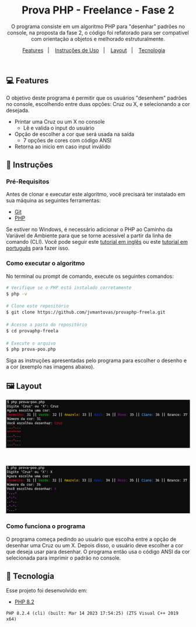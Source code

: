 <h1 align="center"> Prova PHP - Freelance - Fase 2</h1>

<p align="center">
O programa consiste em um algoritmo PHP para "desenhar" padrões no console, na proposta da fase 2, o código foi refatorado para ser compativel com orientação a objetos e melhorado estruturalmente.
</p>

<p align="center">
  <a href="#-features">Features</a>&nbsp;&nbsp;&nbsp;|&nbsp;&nbsp;&nbsp;
  <a href="#-instru%C3%A7%C3%B5es">Instruções de Uso</a>&nbsp;&nbsp;&nbsp;|&nbsp;&nbsp;&nbsp;
  <a href="#%EF%B8%8F-layout">Layout</a>&nbsp;&nbsp;&nbsp;|&nbsp;&nbsp;&nbsp;
  <a href="#-tecnologia">Tecnologia</a>&nbsp;&nbsp;&nbsp;&nbsp;&nbsp;&nbsp;
</p>

<br>

## 💻 Features

O objetivo deste programa é permitir que os usuários "desenhem" padrões no console, escolhendo entre duas opções: Cruz ou X, e selecionando a cor desejada.

- Printar uma Cruz ou um X no console
  - Lê e valida o input do usuário
- Opção de escolher a cor que será usada na saída
  - 7 opções de cores com código ANSI
- Retorna ao inicio em caso input inválido

## 📝 Instruções

### Pré-Requisitos

Antes de clonar e executar este algoritmo, você precisará ter instalado em sua máquina as seguintes ferramentas:

- [Git](https://git-scm.com)
- [PHP](https://www.php.net/downloads)

Se estiver no Windows, é necessário adicionar o PHP ao Caminho da Variável de Ambiente para que se torne acessível a partir da linha de comando (CLI). Você pode seguir este [tutorial em inglês](https://www.geeksforgeeks.org/how-to-execute-php-code-using-command-line/) ou este [tutorial em português](https://acervolima.com/como-executar-o-codigo-php-usando-a-linha-de-comando/) para fazer isso.

### Como executar o algoritmo

No terminal ou prompt de comando, execute os seguintes comandos:

```bash
# Verifique se o PHP está instalado corretamente
$ php -v

# Clone este repositório
$ git clone https://github.com/jvmantovas/provaphp-freela.git

# Acesse a pasta do repositório
$ cd provaphp-freela

# Execute o arquivo
$ php prova-poo.php
```

Siga as instruções apresentadas pelo programa para escolher o desenho e a cor (exemplo nas imagens abaixo).

## 🖼️ Layout

<p align="center">
  <img alt="Cruz Vermelha" src="https://github.com/jvmantovas/provaphp-freela/blob/main/img/redcross.png">
</p><br />
<p align="center">
  <img alt="X Roxo" src="https://github.com/jvmantovas/provaphp-freela/blob/main/img/purplex.png">
</p>

### Como funciona o programa

O programa começa pedindo ao usuário que escolha entre a opção de desenhar uma Cruz ou um X. Depois disso, o usuário deve escolher a cor que deseja usar para desenhar. O programa então usa o código ANSI da cor selecionada para imprimir o padrão no console.

## 🚀 Tecnologia

Esse projeto foi desenvolvido em:

- [PHP 8.2](https://www.php.net/downloads)

```
PHP 8.2.4 (cli) (built: Mar 14 2023 17:54:25) (ZTS Visual C++ 2019 x64)
```
